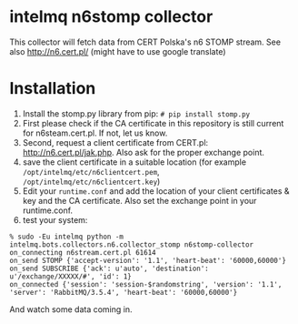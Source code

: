 # intelmq n6stomp collector

This collector will fetch data from CERT Polska's n6 STOMP stream.
See also http://n6.cert.pl/
(might have to use google translate)


# Installation

  1. Install the stomp.py library from pip: `# pip install stomp.py`
  2. First please check if the CA certificate in this repository is still current for n6steam.cert.pl. If not, let us know.
  3. Second, request a client certificate from CERT.pl: http://n6.cert.pl/jak.php. Also ask for the proper exchange point.
  4. save the client certificate in a suitable location (for example `/opt/intelmq/etc/n6clientcert.pem`,  `/opt/intelmq/etc/n6clientcert.key`)
  5. Edit your `runtime.conf` and add the location of your client certificates & key and the CA certificate. Also set the exchange point in your runtime.conf.
  6. test your system:
```
% sudo -Eu intelmq python -m intelmq.bots.collectors.n6.collector_stomp n6stomp-collector
on_connecting n6stream.cert.pl 61614
on_send STOMP {'accept-version': '1.1', 'heart-beat': '60000,60000'}
on_send SUBSCRIBE {'ack': u'auto', 'destination': u'/exchange/XXXXX/#', 'id': 1}
on_connected {'session': 'session-$randomstring', 'version': '1.1', 'server': 'RabbitMQ/3.5.4', 'heart-beat': '60000,60000'}
```

And watch some data coming in.
